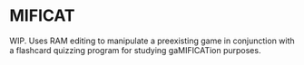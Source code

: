 # MIFICAT
WIP. 
Uses RAM editing to manipulate a preexisting game in conjunction with a flashcard quizzing program for studying gaMIFICATion purposes.
